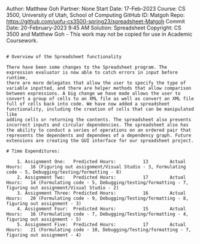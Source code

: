 Author:     Matthew Goh
Partner:    None
Start Date: 17-Feb-2023
Course:     CS 3500, University of Utah, School of Computing
GitHub ID:  Matgoh
Repo:       https://github.com/uofu-cs3500-spring23/spreadsheet-Matgoh
Commit Date: 20-February-2023 9:45 AM
Solution:   Spreadsheet
Copyright:  CS 3500 and Matthew Goh - This work may not be copied for use in Academic Coursework.
```

# Overview of the Spreadsheet functionality

There have been some changes to the Spreadsheet program. The expression evaluator is now able to catch errors in input before runtime,
there are more delegates that allow the user to specify the type of variable inputted, and there are helper methods that allow comparison
between expressions. A big change we have made allows the user to convert a group of cells to an XML file as well as convert an XML file 
full of cells back into code. We have now added a spreadsheet functionality, including the creation of cells that can be manipulated like 
adding cells or returning the contents. The spreadsheet also prevents incorrect inputs and circular dependencies. The spreadsheet also has 
the ability to conduct a series of operations on an ordered pair that represents the dependents and dependees of a dependency graph. Future 
extensions are creating the GUI interface for our spreadsheet project. 

# Time Expenditures:

    1. Assignment One:   Predicted Hours:          13        Actual Hours:   16 (Figuring out assignment/Visual Studio - 3, Formulating code - 5, Debugging/testing/formatting - 8)
    2. Assignment Two:   Predicted Hours:          17        Actual Hours:   14 (Formulating code - 5, Debugging/testing/formatting - 7, figuring out assignment/Visual Studio - 2)
    3. Assignment Three: Predicted Hours:          16        Actual Hours:   20 (Formulating code - 9, Debugging/Testing/formatting - 8, figuring out assignment - 3)
    4. Assignment Four:  Predicted Hours:          15        Actual Hours:   16 (Formulating code - 7, Debugging/Testing/formatting - 4, figuring out assignment - 5)
    5. Assignment Five:  Predicted Hours:          17        Actual Hours:   21 (Formulating code - 10, Debugging/Testing/formatting - 7, figuring out assignment - 4)